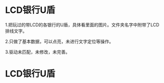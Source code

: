 # LCD银行U盾
1.把玩过的带LCD的各银行的U盾，具体看里面的图片。文件夹名字中附带了LCD排线文字。

2.只做了基本数据，可以点亮，未进行文字定位等操作。

3.驱动未匹配，未修改，未完善。

# LCD银行U盾

